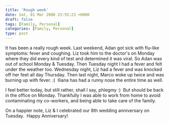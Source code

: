 ```yaml
---
title: 'Rough week'
date: Sat, 01 Mar 2008 23:55:23 +0000
draft: false
tags: [Family, Personal]
categories: [Family, Personal]
type: post
---
```


It has been a really rough week. Last weekend, Adan got sick with flu-like symptoms: fever and coughing. Liz took him to the doctor's on Monday where they did every kind of test and determined it was viral. So Adan was out of school Monday & Tuesday. Then Tuesday night I had a fever and felt under the weather too. Wednesday night, Liz had a fever and was knocked off her feet all day Thursday. Then last night, Marco woke up twice and was burning up with fever. :(  Iliana has had a runny nose the entire time as well.

I feel better today, but still rather, shall I say, phlegmy :)  But should be back in the office on Monday. Thankfully I was able to work from home to avoid contaminating my co-workers, and being able to take care of the family.

On a happier note, Liz & I celebrated our 8th wedding anniversary on Tuesday.  Happy Anniversary!